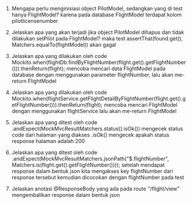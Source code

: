 1. Mengapa perlu menginisiasi object PilotModel, sedangkan yang di test hanya FlightModel?
karena pada database FlightModel terdapat kolom pilotlicensenumber

2. Jelaskan apa yang akan terjadi jika object PilotModel dihapus dan tidak dilakukan setPilot pada FlightModel?
maka test assertThat(found.get(), Matchers.equalTo(flightModel)) akan gagal

3. Jelaskan apa yang dilakukan oleh code Mockito.when(flightDb.findByFlightNumber(flight.get().getFlightNumber())).thenReturn(flight);
mencoba mencari data FlightModel pada database dengan menggunakan parameter flightNumber, lalu akan me-return FlightModel

4. Jelaskan apa yang dilakukan oleh code Mockito.when(flightService.getFlightDetailByFlightNumber(flight.get().getFlightNumber())).thenReturn(flight);
mencoba mencari FlightModel dengan menggunakan flightService lalu akan me-return FlightModel
        

5. Jelaskan apa yang ditest oleh code .andExpect(MockMvcResultMatchers.status().isOk())
mengecek status code dari halaman yang diakses
.isOk() mengecek apakah status response halaman adalah 200

6. Jelaskan apa yang ditest oleh code .andExpect(MockMvcResultMatchers.jsonPath("$.flightNumber", Matchers.is(flight.get().getFlightNumber())));
setelah mendapat response dalam bentuk json kita mengakses key flightNumber dari response tersebut kemudian dicocokan dengan flightNumber pada test

7. Jelaskan anotasi @ResponseBody yang ada pada route "/flight/view"
mengembalikan response dalam bentuk json
